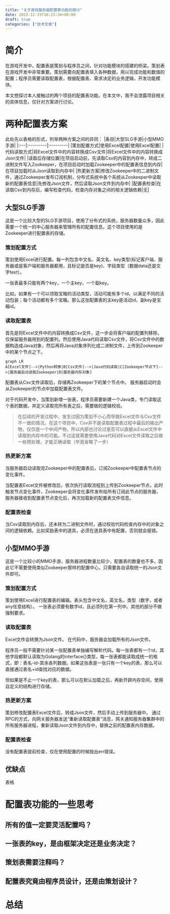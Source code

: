 ```yaml
---
title: "关于游戏服务器配置表功能的探讨"
date: 2023-12-15T16:23:34+08:00
draft: true
categories: ["技术文章"]
---
```

# 简介
在游戏开发中，配置表是策划与程序员之间，针对功能模块的搭建的桥梁。策划表在游戏开发中非常重要。策划需要向配置表填入各种数据，用以完成功能和数值的配置；程序员需要读取配置表，根据配置表、需求决定的业务逻辑，开发功能模块。

本文想探讨本人接触过的两个项目的配置表功能。在本文中，我不会泄露项目相关的具体信息，仅针对方案进行讨论。
# 两种配置表方案
此处先以表格的形式，列举两种方案之间的异同：
|条目|大型SLG手游|小型MMO手游|
|:---|:---------|:---------|
|策划配置方式|使用Excel配置|使用Excel配置|
|代码读取方式|将Excel文件中的内容转换成Csv文件|将Excel文件中的内容转换成Json文件|
|读取后存储位置|在项目启动前，先读取Csv的内容到内存中，转成二进制文件写入Zookeeper，在项目启动时加载Zookeeper中的配置表信息到内存|在项目加载时从Json读取到内存中|
|热更新方案|修改Zookeeper中的二进制文件，通过Zookeeper发布订阅机制，分布式系统中各个系统从Zookeeper中读取新的配置表信息|先修改Json文件，然后读取Json文件到内存中|
|配置表检查|在读取Csv到内存后，编写检查代码，检查内存对象之间的相关逻辑依赖|无|
## 大型SLG手游
这是一个比较大型的SLG手游项目，使用了分布式的系统，服务器数量众多，因此需要一个统一的中心服务器来管理所有的配置信息。这个项目使用的是Zookeeper进行配置表的存储。
### 策划配置方式
策划使用Excel进行配置。每一列包含中文名、英文名、key类型(标记客户端、服务器或是客户端和服务器都用，且标记是否是key)、字段类型（数据data还是文字text）。

一张表最多只能有两个key，一个主key，一个副key。

比如，如果有一个可以领取宝箱的活动类型，活动可能有多个id，以满足不同的活动包装；每个活动都有多个宝箱。那么这张配置表的主key是活动id，副key是宝箱id。
### 读取配置表
首先是将Excel文件中的内容转换成Csv文件，这一步会将客户端的配置列移除，仅保留服务器用到的配置列。然后使用Java代码读取Csv文件，将Csv文件中的数据构造成Java对象，然后再将Java对象序列化成二进制文件，上传到Zookeeper中的某个节点之下。
```mermaid
graph LR
A[Excel文件]-->|Python转换|B[Csv文件]-->|Java代码读取|C[Zookeeper节点下]-->|服务器启动读取Zookeeper|D[服务器内存对象]
```

配置表从Csv文件读取后，存储再Zookeeper下的某个节点中。
服务器启动时会从Zookeeper的节点中加载配置表文件。

对于代码开发中，当策划新增一张表，程序员需要新建一个Java类，专门读取这个表的数据，并定义读取完所有表之后，需要做的逻辑校验。

> 在后续的开发过程中，发生过因为策划不小心而导致Excel文件与Csv文件不一致的情况。在这个项目中，Csv并不是读取配置表过程中最后的输出产物，仅仅是一个中间产物，所以内部也讨论过是否可以直接从Excel文件中读取到内存中的可能。不过这就需要使用Java代码对Excel文件读取之后做一些预处理，才能正确读取（毕竟省略了一步）
### 热更新方案
当服务器启动读取完Zookeeper中的配置表后，订阅Zookeeper中配置表节点的变化事件。

当配置表Excel文件被修改后，依次执行读取流程到上传到Zookeeper节点，此时触发节点变化事件，Zookeeper会将变化事件发布给所有订阅此节点的服务器，服务器接收到配置表节点变化后，再次加载新的配置表文件信息。

### 配置表检查
当Csv读取到内存后，还未转为二进制文件时，通过校验代码检查内存中的对象之间的逻辑依赖。比如奖励表中的道具，必须在道具表中有配置，否则就会报错。

## 小型MMO手游
这是一个比较小的MMO手游，服务器进程数量比较少，配置表的数量也不多。因此它不需要使用类似Zookeeper那样的配置中心，只需要各自读取统一的Json文件即可。
### 策划配置方式
策划使用Excel进行配置表的编辑。表头包含中文名，英文名，类型（数字，或者any任意结构）。
一张表必须要有数字id，且必须列在第一列中。其他的部分不做强制要求。
### 读取配置表
Excel文件会转换为Json文件。
在代码中，服务器会加载所有的Json文件。

程序员一般不需要针对某一张配置表单独编写解析代码。每一张表都有一个id，其他字段都默认读取为Golang的interface{}类型，每一张表都能读取成统一的格式，即：表名-id-其余各列数据。如果这张表是一张只有一个key的表，那么可以直接通过表名+id查找对应的数据。

但如果是不止一个key的表，那么可以在默认加载之后，再新开辟内存空间，使用自定义的结构进行存储。
### 热更新方案
策划修改配置表Excel文件后，转成Json文件，然后手动上传到服务器中。
通过RPC的方式，向网关服务器发送“重新读取配置表”消息，网关通知服务器集群中的所有服务器进程，重新读取Json文件到内存中，替换之前的配置表内存数据。
### 配置表检查
没有配置表提前检查，仅在使用配置的时候抛出err错误。
## 优缺点
表格
# 配置表功能的一些思考
## 所有的值一定要灵活配置吗？
## 一张表的key，是由框架决定还是业务决定？
## 策划表需要注释吗？
## 配置表究竟由程序员设计，还是由策划设计？

# 总结
